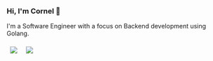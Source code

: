 ### Hi, I'm Cornel 👋

I'm a Software Engineer with a focus on Backend development using Golang.

<img align="center" style="margin:0.5rem" src="https://github-readme-stats.vercel.app/api?username=cornelk&theme=nord&line_height=27&show_icons=true&count_private=true&include_all_commits=true&disable_animations=true" />

<img align="center" style="margin:0.5rem" src="https://github-readme-stats.vercel.app/api/top-langs/?username=cornelk&theme=nord&layout=true" />
